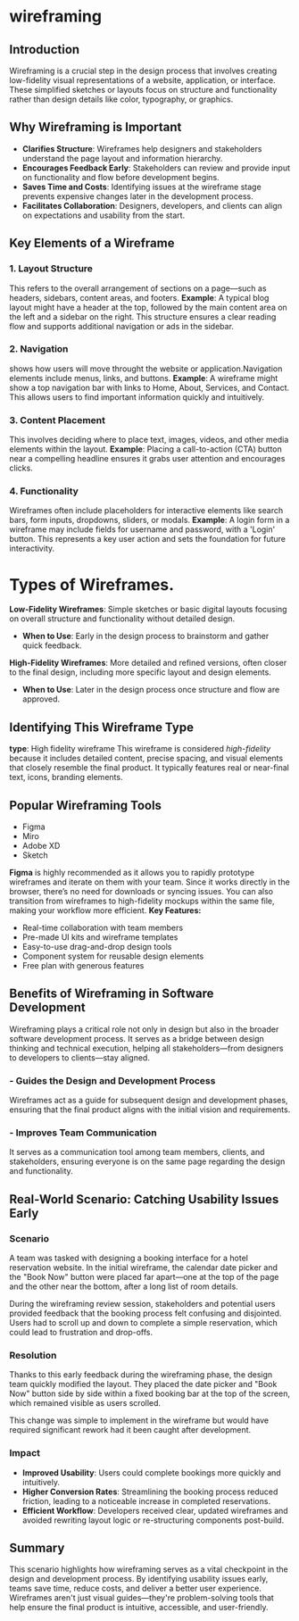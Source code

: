 # wireframing
## Introduction 
Wireframing is a crucial step in the design process that involves creating low-fidelity visual representations of a website, application, or interface. These simplified sketches or layouts focus on structure and functionality rather than design details like color, typography, or graphics.
## Why Wireframing is Important
- **Clarifies Structure**: Wireframes help designers and stakeholders understand the page layout and information hierarchy.
- **Encourages Feedback Early**: Stakeholders can review and provide input on functionality and flow before development begins.
- **Saves Time and Costs**: Identifying issues at the wireframe stage prevents expensive changes later in the development process.
- **Facilitates Collaboration**: Designers, developers, and clients can align on expectations and usability from the start.

## Key Elements of a Wireframe
### 1. Layout Structure
This refers to the overall arrangement of sections on a page—such as headers, sidebars, content areas, and footers.
**Example**: A typical blog layout might have a header at the top, followed by the main content area on the left and a sidebar on the right. This structure ensures a clear reading flow and supports additional navigation or ads in the sidebar.
### 2. Navigation
shows how users will move throught the website or application.Navigation elements include menus, links, and buttons.
**Example**: A wireframe might show a top navigation bar with links to Home, About, Services, and Contact. This allows users to find important information quickly and intuitively.
### 3. Content Placement
This involves deciding where to place text, images, videos, and other media elements within the layout.
**Example**: Placing a call-to-action (CTA) button near a compelling headline ensures it grabs user attention and encourages clicks.
### 4. Functionality
Wireframes often include placeholders for interactive elements like search bars, form inputs, dropdowns, sliders, or modals.
**Example**: A login form in a wireframe may include fields for username and password, with a 'Login' button. This represents a key user action and sets the foundation for future interactivity.

# Types of Wireframes.
**Low-Fidelity Wireframes**: Simple sketches or basic digital layouts focusing on overall structure and functionality without detailed design.
- **When to Use**: Early in the design process to brainstorm and gather quick feedback.

**High-Fidelity Wireframes**: More detailed and refined versions, often closer to the final design, including more specific layout and design elements.
- **When to Use**: Later in the design process once structure and flow are approved.

## Identifying This Wireframe Type
**type**: High fidelity wireframe
This wireframe is considered *high-fidelity* because it includes detailed content, precise spacing, and visual elements that closely resemble the final product. It typically features real or near-final text, icons, branding elements.

## Popular Wireframing Tools
- Figma
- Miro
- Adobe XD
- Sketch

**Figma** is highly recommended as it allows you to rapidly prototype wireframes and iterate on them with your team. Since it works directly in the browser, there’s no need for downloads or syncing issues. You can also transition from wireframes to high-fidelity mockups within the same file, making your workflow more efficient.
**Key Features:**
- Real-time collaboration with team members
- Pre-made UI kits and wireframe templates
- Easy-to-use drag-and-drop design tools
- Component system for reusable design elements
- Free plan with generous features

## Benefits of Wireframing in Software Development
Wireframing plays a critical role not only in design but also in the broader software development process. It serves as a bridge between design thinking and technical execution, helping all stakeholders—from designers to developers to clients—stay aligned.
### - Guides the Design and Development Process
Wireframes act as a guide for subsequent design and development phases, ensuring that the final product aligns with the initial vision and requirements.
### - Improves Team Communication
It serves as a communication tool among team members, clients, and stakeholders, ensuring everyone is on the same page regarding the design and functionality.

## Real-World Scenario: Catching Usability Issues Early

### Scenario

A team was tasked with designing a booking interface for a hotel reservation website. In the initial wireframe, the calendar date picker and the "Book Now" button were placed far apart—one at the top of the page and the other near the bottom, after a long list of room details.

During the wireframing review session, stakeholders and potential users provided feedback that the booking process felt confusing and disjointed. Users had to scroll up and down to complete a simple reservation, which could lead to frustration and drop-offs.

### Resolution

Thanks to this early feedback during the wireframing phase, the design team quickly modified the layout. They placed the date picker and "Book Now" button side by side within a fixed booking bar at the top of the screen, which remained visible as users scrolled.

This change was simple to implement in the wireframe but would have required significant rework had it been caught after development.

### Impact

- **Improved Usability**: Users could complete bookings more quickly and intuitively.
- **Higher Conversion Rates**: Streamlining the booking process reduced friction, leading to a noticeable increase in completed reservations.
- **Efficient Workflow**: Developers received clear, updated wireframes and avoided rewriting layout logic or re-structuring components post-build.

## Summary

This scenario highlights how wireframing serves as a vital checkpoint in the design and development process. By identifying usability issues early, teams save time, reduce costs, and deliver a better user experience. Wireframes aren't just visual guides—they're problem-solving tools that help ensure the final product is intuitive, accessible, and user-friendly.



